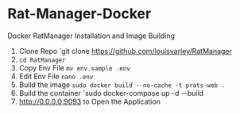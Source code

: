 # Rat-Manager-Docker
Docker RatManager Installation and Image Building

1. Clone Repo `git clone https://github.com/louisvarley/RatManager
2. `cd RatManager`
3. Copy Env File `mv env.sample .env`
4. Edit Env File `nano .env`
5. Build the image `sudo docker build --no-cache -t prats-web .` 
6. Build the container `sudo docker-compose up -d --build
7. http://0.0.0.0:9093 to Open the Application
